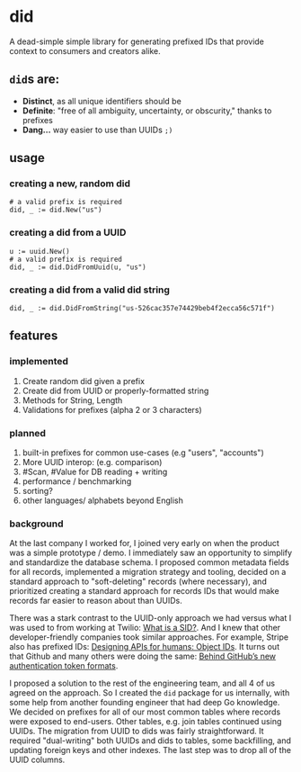 # did
A dead-simple simple library for generating prefixed IDs that provide context to consumers and creators alike.

## `did`s are:
- **Distinct**, as all unique identifiers should be
- **Definite**: "free of all ambiguity, uncertainty, or obscurity," thanks to prefixes
- **Dang...** way easier to use than UUIDs `;)`

## usage
### creating a new, random did 
```
# a valid prefix is required
did, _ := did.New("us")
```

### creating a did from a UUID
```
u := uuid.New()
# a valid prefix is required
did, _ := did.DidFromUuid(u, "us")

```

### creating a did from a valid did string
```
did, _ := did.DidFromString("us-526cac357e74429beb4f2ecca56c571f")
```

## features
### implemented
1. Create random did given a prefix
1. Create did from UUID or properly-formatted string
1. Methods for String, Length
1. Validations for prefixes (alpha 2 or 3 characters)

### planned
1. built-in prefixes for common use-cases (e.g "users", "accounts")
1. More UUID interop: (e.g. comparison)
1. #Scan, #Value for DB reading + writing
1. performance / benchmarking
1. sorting?
1. other languages/ alphabets beyond English

### background
At the last company I worked for, I joined very early on when the product was a simple prototype / demo. I immediately saw an opportunity to simplify and standardize the database schema. I proposed common metadata fields for all records, implemented a migration strategy and tooling, decided on a standard approach to "soft-deleting" records (where necessary), and prioritized creating a standard approach for records IDs that would make records far easier to reason about than UUIDs. 

There was a stark contrast to the UUID-only approach we had versus what I was used to from working at Twilio: [What is a SID?](https://www.twilio.com/docs/glossary/what-is-a-sid). And I knew that other developer-friendly companies took similar approaches. For example, Stripe also has prefixed IDs: [Designing APIs for humans: Object IDs](https://dev.to/stripe/designing-apis-for-humans-object-ids-3o5a). It turns out that Github and many others were doing the same: [Behind GitHub’s new authentication token formats](https://github.blog/2021-04-05-behind-githubs-new-authentication-token-formats/). 

I proposed a solution to the rest of the engineering team, and all 4 of us agreed on the approach. So I created the `did` package for us internally, with some help from another founding engineer that had deep Go knowledge. We decided on prefixes for all of our most common tables where records were exposed to end-users. Other tables, e.g. join tables continued using UUIDs. The migration from UUID to dids was fairly straightforward. It required "dual-writing" both UUIDs and dids to tables, some backfilling, and updating foreign keys and other indexes. The last step was to drop all of the UUID columns.